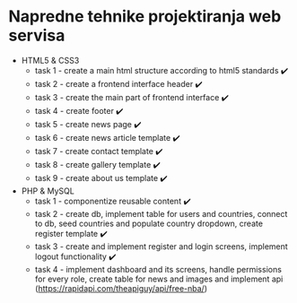 # Napredne tehnike projektiranja web servisa

* HTML5 & CSS3
    * task 1 - create a main html structure according to html5 standards ✔️
    * task 2 - create a frontend interface header ✔️
    * task 3 - create the main part of frontend interface ✔️
    * task 4 - create footer ✔️
    * task 5 - create news page ✔️
    * task 6 - create news article template ✔️
    * task 7 - create contact template ✔️
    * task 8 - create gallery template ✔️
    * task 9 - create about us template ✔️
* PHP & MySQL
    * task 1 - componentize reusable content ✔️
    * task 2 - create db, implement table for users and countries, connect to db, seed countries and populate country dropdown, create register template ✔️
    * task 3 - create and implement register and login screens, implement logout functionality ✔️
    * task 4 - implement dashboard and its screens, handle permissions for every role, create table for news and images and implement api (https://rapidapi.com/theapiguy/api/free-nba/)